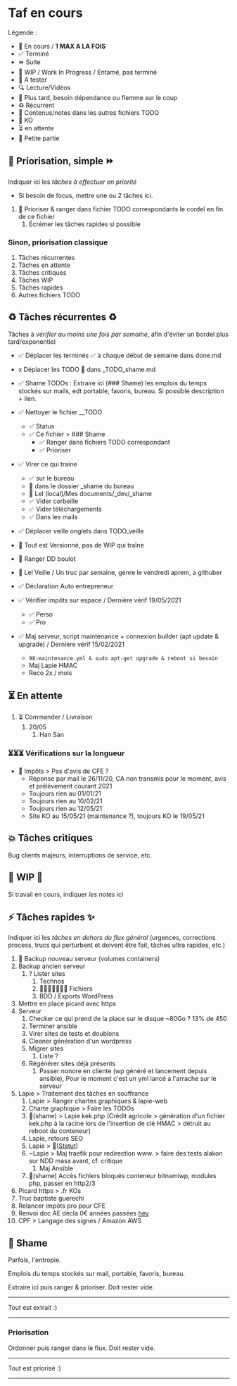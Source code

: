 # Taf en cours

Légende :

- 🚀  En cours / **1 MAX A LA FOIS**
- ✅  Terminé
- ⏩  Suite
- 🚧  WIP / Work In Progress / Entamé, pas terminé
- 📌  A tester
- 🔍  Lecture/Vidéos
- 🌱  Plus tard, besoin dépendance ou flemme sur le coup
- ♻️  Récurrent
- 🚚  Contenus/notes dans les autres fichiers TODO
- 💩  KO
- ⏳ en attente
- 🤏 Petite partie

## 🚀 Priorisation, simple ⏩

Indiquer ici les *tâches à effectuer en priorité*

- Si besoin de focus, mettre une ou 2 tâches ici.

1. 🚀 Prioriser & ranger dans fichier TODO correspondants le cordel en fin de ce fichier
   1. Écrémer les tâches rapides si possible

### Sinon, priorisation classique

1. Tâches récurrentes
2. Tâches en attente
3. Tâches critiques
4. Tâches WIP
5. Tâches rapides
6. Autres fichiers TODO

## ♻️ Tâches récurrentes ♻️

Tâches à *vérifier au moins une fois par semaine*, afin d'éviter un bordel plus tard/exponentiel

- ✅ Déplacer les terminés ✅ à chaque début de semaine dans done.md
- x Déplacer les TODO 🌱 dans _TODO_shame.md

- ✅ Shame TODOs : Extraire ici (### Shame) les emplois du temps stockés sur mails, edt portable, favoris, bureau. Si possible description + lien.
- ✅ Nettoyer le fichier __TODO
  - ✅ Status
  - ✅ Ce fichier > ### Shame
    - ✅ Ranger dans fichiers TODO correspondant
    - ✅ Prioriser
- ✅ Virer ce qui traine
  - ✅ sur le bureau
  - 💩 dans le dossier _shame du bureau
  - 💩 Lel (local)/Mes documents/_dev/_shame
  - ✅ Vider corbeille
  - ✅ Vider téléchargements
  - ✅ Dans les mails
- ✅ Déplacer veille onglets dans TODO_veille
- 🌱 Tout est Versionné, pas de WIP qui traîne
- 💩 Ranger DD boulot
- 💩 Lel Veille / Un truc par semaine, genre le vendredi aprem, a githuber

- ✅ Déclaration Auto entrepreneur
- ✅ Vérifier impôts sur espace / Dernière vérif 19/05/2021
  - ✅ Perso
  - ✅ Pro
- ✅ Maj serveur, script maintenance + connexion builder (apt update & upgrade) / Dernière vérif 15/02/2021
  - `98-maintenance.yml & sudo apt-get upgrade & reboot si besoin`
  - Maj Lapie HMAC
  - Reco 2x / mois

## ⏳ En attente

1. ⏳ Commander / Livraison
    1. 20/05
       1. Han San

### ⏳⏳⏳ Vérifications sur la longueur

- 🌱 Impôts > Pas d'avis de CFE ?
  - Réponse par mail le 26/11/20, CA non transmis pour le moment, avis et prélèvement courant 2021
  - Toujours rien au 01/01/21
  - Toujours rien au 10/02/21
  - Toujours rien au 12/05/21
  - Site KO au 15/05/21 (maintenance ?), toujours KO le 19/05/21

## 💥 Tâches critiques

Bug clients majeurs, interruptions de service, etc.

## 🚧 WIP 🚧

Si travail en cours, indiquer *les notes* ici

## ⚡️ Tâches rapides ✨

Indiquer ici les *tâches en dehors du flux général* (urgences, corrections process, trucs qui perturbent et doivent être fait, tâches ultra rapides, etc.)

1. 🚀 Backup nouveau serveur (volumes containers)
2. Backup ancien serveur
   1. ? Lister sites
      1. Technos
      2. 📌📌📌📌📌📌📌 Fichiers
      3. BDD / Exports WordPress
3. Mettre en place picard avec https
4. Serveur
   1. Checker ce qui prend de la place sur le disque ~80Go ? 13% de 450
   2. Terminer ansible
   3. Virer sites de tests et doublons
   4. Cleaner génération d'un wordpress
   5. Migrer sites
      1. Liste ?
   6. Régénérer sites déjà présents
      1. Passer nonore en cliente (wp généré et lancement depuis ansible), Pour le moment c'est un yml lancé a l'arrache sur le serveur
5. Lapie > Traitement des tâches en souffrance
   1. Lapie > Ranger chartes graphiques & lapie-web
   2. Charte graphique > Faire les TODOs
   3. 🚚(shame) > Lapie kek.php (Crédit agricole > génération d'un fichier kek.php à la racine lors de l'insertion de clé HMAC > détruit au reboot du conteneur)
   4. Lapie, retours SEO
   5. Lapie > 🚚([Statut](https://docs.google.com/spreadsheets/d/1zZUT0F4XMQyVAFbP7ihACnRz10pmog5KoYlcaiXOGIk/edit#gid=0))
   6. ~Lapie > Maj traefik pour redirection www. > faire des tests alakon sur NDD masa avant, cf. critique
       1. Maj Ansible
   7. 🚚(shame) Accès fichiers bloqués conteneur bitnamiwp, modules php, passer en http2/3
6. Picard https > .fr KOs
7. Truc baptiste guerechi
8. Relancer impôts pro pour CFE
9.  Renvoi doc AE décla 0€ années passées [hey](https://mail.google.com/mail/u/0/#inbox/FMfcgxmXKmkCGqSQkpPRbBrSKWcsbCpr)
10. CPF > Langage des signes / Amazon AWS

## 💩 Shame

Parfois, l'entropie.

Emplois du temps stockés sur mail, portable, favoris, bureau.

Extraire ici puis ranger & prioriser. Doit rester vide.

---

Tout est extrait :)

---

### Priorisation

Ordonner puis ranger dans le flux. Doit rester vide.

---

Tout est priorisé :)

---
